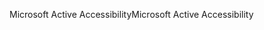 <span data-ttu-id="a8445-101">Microsoft Active Accessibility</span><span class="sxs-lookup"><span data-stu-id="a8445-101">Microsoft Active Accessibility</span></span>